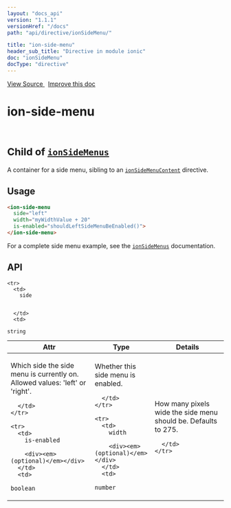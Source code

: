 ```yaml
---
layout: "docs_api"
version: "1.1.1"
versionHref: "/docs"
path: "api/directive/ionSideMenu/"

title: "ion-side-menu"
header_sub_title: "Directive in module ionic"
doc: "ionSideMenu"
docType: "directive"
---
```


<div class="improve-docs">
  <a href='http://github.com/driftyco/ionic/tree/master/js/angular/directive/sideMenu.js#L1'>
    View Source
  </a>
  &nbsp;
  <a href='http://github.com/driftyco/ionic/edit/master/js/angular/directive/sideMenu.js#L1'>
    Improve this doc
  </a>
</div>




<h1 class="api-title">

  ion-side-menu


<br />
<small>
  Child of <a href="/docs/api/directive/ionSideMenus/"><code>ionSideMenus</code></a>
</small>


</h1>





A container for a side menu, sibling to an <a href="/docs/api/directive/ionSideMenuContent/"><code>ionSideMenuContent</code></a> directive.








  
<h2 id="usage">Usage</h2>
  
```html
<ion-side-menu
  side="left"
  width="myWidthValue + 20"
  is-enabled="shouldLeftSideMenuBeEnabled()">
</ion-side-menu>
```
For a complete side menu example, see the
<a href="/docs/api/directive/ionSideMenus/"><code>ionSideMenus</code></a> documentation.
  
  
<h2 id="api" style="clear:both;">API</h2>

<table class="table" style="margin:0;">
  <thead>
    <tr>
      <th>Attr</th>
      <th>Type</th>
      <th>Details</th>
    </tr>
  </thead>
  <tbody>
    
    <tr>
      <td>
        side
        
        
      </td>
      <td>
        
  <code>string</code>
      </td>
      <td>
        <p>Which side the side menu is currently on.  Allowed values: &#39;left&#39; or &#39;right&#39;.</p>

        
      </td>
    </tr>
    
    <tr>
      <td>
        is-enabled
        
        <div><em>(optional)</em></div>
      </td>
      <td>
        
  <code>boolean</code>
      </td>
      <td>
        <p>Whether this side menu is enabled.</p>

        
      </td>
    </tr>
    
    <tr>
      <td>
        width
        
        <div><em>(optional)</em></div>
      </td>
      <td>
        
  <code>number</code>
      </td>
      <td>
        <p>How many pixels wide the side menu should be.  Defaults to 275.</p>

        
      </td>
    </tr>
    
  </tbody>
</table>

  

  





